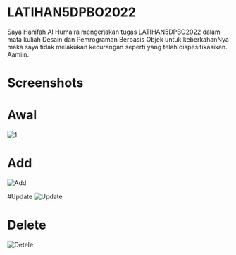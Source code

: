 # LATIHAN5DPBO2022

Saya Hanifah Al Humaira mengerjakan tugas LATIHAN5DPBO2022 dalam mata kuliah Desain dan Pemrograman Berbasis Objek untuk keberkahanNya maka saya tidak melakukan kecurangan seperti yang telah dispesifikasikan. Aamiin.

# Screenshots

# Awal
![1](https://user-images.githubusercontent.com/94789593/158401732-19465ab2-da66-4bd0-9009-8bf9cf596e6b.png)

# Add
![Add ](https://user-images.githubusercontent.com/94789593/158401774-e971dacf-b8ce-4089-8b2f-bf64ad8d806f.png)

#Update
![Update](https://user-images.githubusercontent.com/94789593/158401809-1dfb1019-b26c-477c-8460-1e3014788e40.png)

# Delete
![Detele](https://user-images.githubusercontent.com/94789593/158401799-1103d7bc-ed5d-47c2-9016-bacd25f8b4e6.png)

